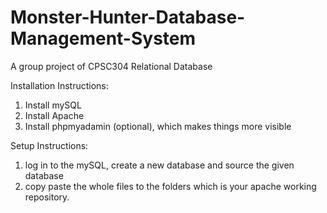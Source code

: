 # Monster-Hunter-Database-Management-System
A group project of CPSC304 Relational Database


Installation Instructions:
1. Install mySQL
2. Install Apache
3. Install phpmyadamin (optional), which makes things more visible 


Setup Instructions:
1. log in to the mySQL, create a new database and source the given database
2. copy paste the whole files to the folders which is your apache working repository.



